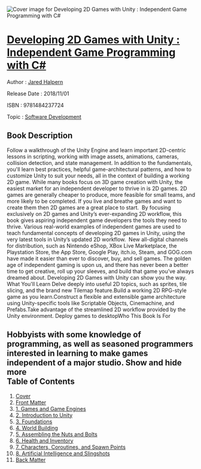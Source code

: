 ![Cover image for Developing 2D Games with Unity : Independent Game Programming with C#](https://imgdetail.ebookreading.net/cover/cover/software_development/EB9781484237724.jpg)

[Developing 2D Games with Unity : Independent Game Programming with C#](https://ebookreading.net/view/book/Developing+2D+Games+with+Unity+%3A+Independent+Game+Programming+with+C%23-EB9781484237724_1.html "Developing 2D Games with Unity : Independent Game Programming with C#")
====================================================================================================================

Author : [Jared Halpern](https://ebookreading.net/search/author/Jared+Halpern)

Release Date : 2018/11/01

ISBN : 9781484237724

Topic : [Software Development](https://ebookreading.net/search/category/software-development)

Book Description
-----------------

 Follow a walkthrough of the Unity Engine and learn important 2D-centric lessons in scripting, working with image assets, animations, cameras, collision detection, and state management. In addition to the fundamentals, you'll learn best practices, helpful game-architectural patterns, and how to customize Unity to suit your needs, all in the context of building a working 2D game. 
While many books focus on 3D game creation with Unity, the easiest market for an independent developer to thrive in is 2D games. 2D games are generally cheaper to produce, more feasible for small teams, and more likely to be completed. If you live and breathe games and want to create them then 2D games are a great place to start. 
By focusing exclusively on 2D games and Unity’s ever-expanding 2D workflow, this book gives aspiring independent game developers the tools they need to thrive. Various real-world examples of independent games are used to teach fundamental concepts of developing 2D games in Unity, using the very latest tools in Unity’s updated 2D workflow. 
 New all-digital channels for distribution, such as Nintendo eShop, XBox Live Marketplace, the Playstation Store, the App Store, Google Play, itch.io, Steam, and GOG.com have made it easier than ever to discover, buy, and sell games. The golden age of independent gaming is upon us, and there has never been a better time to get creative, roll up your sleeves, and build that game you’ve always dreamed about. Developing 2D Games with Unity can show you the way.
What You'll Learn
Delve deeply into useful 2D topics, such as sprites, tile slicing, and the brand new Tilemap feature.Build a working 2D RPG-style game as you learn.Construct a flexible and extensible game architecture using Unity-specific tools like Scriptable Objects, Cinemachine, and Prefabs.Take advantage of the streamlined 2D workflow provided by the Unity environment. Deploy games to desktopWho This Book Is For
 
Hobbyists with some knowledge of programming, as well as seasoned programmers interested in learning to make games independent of a major studio.
        Show and hide more                
Table of Contents
-----------------

1. [Cover](https://ebookreading.net/view/book/Developing+2D+Games+with+Unity+%3A+Independent+Game+Programming+with+C%23-EB9781484237724_1.html)
1. [Front Matter](https://ebookreading.net/view/book/Developing+2D+Games+with+Unity+%3A+Independent+Game+Programming+with+C%23-EB9781484237724_2.html)
1. [1. Games and Game Engines](https://ebookreading.net/view/book/Developing+2D+Games+with+Unity+%3A+Independent+Game+Programming+with+C%23-EB9781484237724_3.html)
1. [2. Introduction to Unity](https://ebookreading.net/view/book/Developing+2D+Games+with+Unity+%3A+Independent+Game+Programming+with+C%23-EB9781484237724_4.html)
1. [3. Foundations](https://ebookreading.net/view/book/Developing+2D+Games+with+Unity+%3A+Independent+Game+Programming+with+C%23-EB9781484237724_5.html)
1. [4. World Building](https://ebookreading.net/view/book/Developing+2D+Games+with+Unity+%3A+Independent+Game+Programming+with+C%23-EB9781484237724_6.html)
1. [5. Assembling the Nuts and Bolts](https://ebookreading.net/view/book/Developing+2D+Games+with+Unity+%3A+Independent+Game+Programming+with+C%23-EB9781484237724_7.html)
1. [6. Health and Inventory](https://ebookreading.net/view/book/Developing+2D+Games+with+Unity+%3A+Independent+Game+Programming+with+C%23-EB9781484237724_8.html)
1. [7. Characters, Coroutines, and Spawn Points](https://ebookreading.net/view/book/Developing+2D+Games+with+Unity+%3A+Independent+Game+Programming+with+C%23-EB9781484237724_9.html)
1. [8. Artificial Intelligence and Slingshots](https://ebookreading.net/view/book/Developing+2D+Games+with+Unity+%3A+Independent+Game+Programming+with+C%23-EB9781484237724_10.html)
1. [Back Matter](https://ebookreading.net/view/book/Developing+2D+Games+with+Unity+%3A+Independent+Game+Programming+with+C%23-EB9781484237724_11.html)
